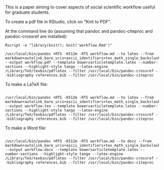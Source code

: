 
This is a paper aiming to cover aspects of social scientific workflow useful for graduate students.

To create a pdf file in RStudio, click on "Knit to PDF". 

At the command line do (assuming that pandoc and pandoc-citeproc and pandoc-crossref are installed):

```
Rscript -e "library(knitr); knit('workflow.Rmd')"

/usr/local/bin/pandoc +RTS -K512m -RTS workflow.md --to latex --from markdown+autolink_bare_uris+ascii_identifiers+tex_math_single_backslash --output workflow.pdf --template bowersarticletemplate.latex --number-sections --highlight-style tango --latex-engine /Library/TeX/texbin/pdflatex --filter /usr/local/bin/pandoc-crossref --bibliography references.bib --filter /usr/local/bin/pandoc-citeproc
```

To make a LaTeX file:

```

/usr/local/bin/pandoc +RTS -K512m -RTS workflow.md --to latex --from markdown+autolink_bare_uris+ascii_identifiers+tex_math_single_backslash --output workflow.tex --template bowersarticletemplate.latex --number-sections --highlight-style tango --latex-engine /Library/TeX/texbin/pdflatex --filter /usr/local/bin/pandoc-crossref --bibliography references.bib --filter /usr/local/bin/pandoc-citeproc
```

To make a Word file:

```

/usr/local/bin/pandoc +RTS -K512m -RTS workflow.md --to docx --from markdown+autolink_bare_uris+ascii_identifiers+tex_math_single_backslash --output workflow.docx --template bowersarticletemplate.latex --number-sections --highlight-style tango --latex-engine /Library/TeX/texbin/pdflatex --filter /usr/local/bin/pandoc-crossref --bibliography references.bib --filter /usr/local/bin/pandoc-citeproc

```
